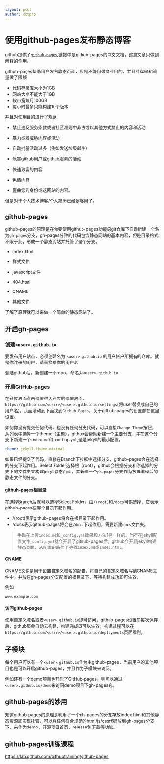 ```yaml
---
layout: post
author: cbtpro
---
```


# 使用github-pages发布静态博客

github提供了[`github-pages`](https://docs.github.com/cn/github/working-with-github-pages),链接中是github-pages的中文文档，这篇文章只做到解释的作用。

github-pages帮助用户发布静态页面，但是不能用做商业目的，并且对存储和流量做了限额

- 代码存储库大小为1GB
- 网站大小不能大于1GB
- 软带宽每月100GB
- 每小时最多只能构建10个版本

并且对使用目的进行了规范

- 禁止违反服务条款或者社区准则中非法或以其他方式禁止的内容和活动

- 暴力或者威胁内容或活动

- 自动批量活动过多（例如发送垃圾邮件）
- 危害github用户或github服务的活动
- 快速致富的内容
- 色情内容
- 歪曲您的身份或这网站的内容。

但是对于个人技术博客/个人简历已经足够用了。

## github-pages

github-pages的原理是在你要使用github-pages功能的git仓库下自动新建一个名为`gh-pages`分支，gh-pages分钟的代码包含静态网站的基本内容，但是目录格式不限于此，形成一个静态网站并托管了这个分支。

- index.html

- 样式文件

- javascript文件
- 404.html
- CNAME
- 其他文件

了解了原理就可以来做一个简单的静态网站了。

## 开启gh-pages

### 创建`<user>.github.io`

要发布用户站点，必须创建名为 `<user>.github.io` 的用户帐户所拥有的仓库。<user>就是你注册的用户，请替换成你的用户名

登陆github后，新创建一个repo，命名为`<user>.github.io`

### 开启GitHub-pages

在仓库界面点击设置进入仓库的设置界面，`https://github.com/<user>/<user>.github.io/settings`(将user替换成自己的用户名)，页面滚动到下面找到`Github Pages`，关于github-pages的设置都在这里设置。

如何你没有提交任何代码、也没有任何分支代码，可以直接`Change Theme`按钮，从列表中选择一个theme（主题），github会帮助新建一个主要分支，并在这个分支下新建一个`index.md`和`_config.yml`,这是jekyll的最小配置。

```yaml
theme: jekyll-theme-minimal
```

如果已经提交了代码，直接在Branch下拉框中选择分支，github-pages会在选择的分支下起作用。Select Folder选择根（root），github会根据分支和你选择的分支下的文件夹来构建jekyll静态页面，并新建一个`ph-pages`分支作为放置编译后的静态文件的分支。

#### githuh-pages根目录

在选择Branch后就可以选择Select Folder，由`/(root)`和`/docs`可供选择，它表示github-pages在哪个目录下起作用。

- /(root)表示github-pages将会在根目录下起作用。
- /docs表示github-pages将会在`/docs`下起作用，需要新建`docs`文件夹。

> 手动在上传`index.md`和`_config.yml`效果和方法1是一样的。当存在jekyll配置文件`_config.yml`就会开启了github-pages后，github会开启jekyll构建静态页面，从配置的路径下寻找`index.md`或`index.html`。

#### CNAME

CNAME文件是用于设置自定义域名的配置，将自己的自定义域名写到CNAME文件中，并放在gh-pages分支配置的根目录下，等待构建成功即可生效。

例如

```shell
www.example.com
```

#### 访问github-pages

使用自定义域名或者`<user>.github.io`即可访问，github-pages设置在每次保存后，github都会自动去构建，构建完成既可以生效，构建过程可以在`https://github.com/<user>/<user>.github.io/deployments`页面看到。

## 子模块

每个用户可以有一个`<user>.github.io`作为主github-pages，当前用户的其他项目也是可以开启github-pages，并且作为子模块来访问。

例如还有一个demo项目也开启了GitHub-pages，则可以通过`<user>.github.io/demo`来访问demo项目下gh-pages的。

## github-pages的妙用

知道github-pages的原理是利用了一个gh-pages的分支存放index.html和其他静态资源即实现托管，可以将任何符合规范的html/js/css代码放到gh-pages分支下，来作为demo、开源项目首页、release包下载等功能。



## github-pages训练课程

https://lab.github.com/githubtraining/github-pages